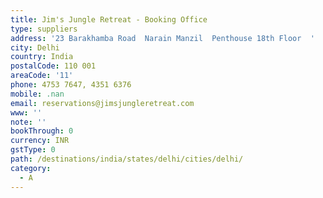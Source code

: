 ```yaml
---
title: Jim's Jungle Retreat - Booking Office
type: suppliers
address: '23 Barakhamba Road  Narain Manzil  Penthouse 18th Floor  '
city: Delhi
country: India
postalCode: 110 001
areaCode: '11'
phone: 4753 7647, 4351 6376
mobile: .nan
email: reservations@jimsjungleretreat.com
www: ''
note: ''
bookThrough: 0
currency: INR
gstType: 0
path: /destinations/india/states/delhi/cities/delhi/
category:
  - A
---
```


